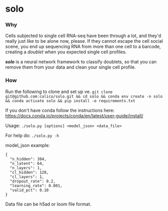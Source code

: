 # solo
### Why
Cells subjected to single cell RNA-seq have been through a lot, and they'd really just like to be alone now, please. If they cannot escape the cell social scene, you end up sequencing RNA from more than one cell to a barcode, creating a *doublet* when you expected single cell profiles.

**_solo_** is a neural network framework to classify doublets, so that you can remove them from your data and clean your single cell profile.

### How
Run the following to clone and set up ve.
`git clone git@github.com:calico/solo.git && cd solo && conda env create -n solo && conda activate solo && pip install -e requirements.txt`

If you don't have conda follow the instructions here: https://docs.conda.io/projects/conda/en/latest/user-guide/install/

Usage: `./solo.py [options] <model_json> <data_file>`

For help do: `./solo.py -h`

model_json example:
```
{
  "n_hidden": 384,
  "n_latent": 64,
  "n_layers": 1,
  "cl_hidden": 128,
  "cl_layers": 1,
  "dropout_rate": 0.2,
  "learning_rate": 0.001,
  "valid_pct": 0.10
}
```

Data file can be h5ad or loom file format.

